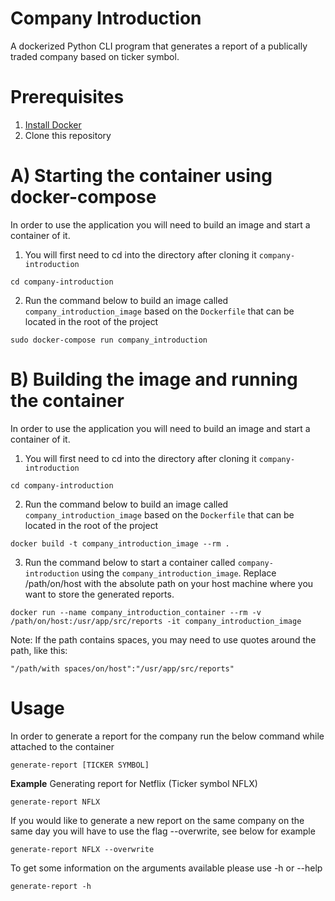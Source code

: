 # Company Introduction
A dockerized Python CLI program that generates a report of a publically traded company based on ticker symbol.

# Prerequisites
1. [Install Docker](https://docs.docker.com/get-docker/)
2. Clone this repository

# A) Starting the container using docker-compose
In order to use the application you will need to build an image and start a container of it.
1. You will first need to cd into the directory after cloning it `company-introduction`

```
cd company-introduction
```

2. Run the command below to build an image called `company_introduction_image` based on the `Dockerfile` that can be located in the root of the project

```
sudo docker-compose run company_introduction
```


# B) Building the image and running the container

In order to use the application you will need to build an image and start a container of it.
1. You will first need to cd into the directory after cloning it `company-introduction`

```
cd company-introduction
```

2. Run the command below to build an image called `company_introduction_image` based on the `Dockerfile` that can be located in the root of the project

```
docker build -t company_introduction_image --rm .
```

3. Run the command below to start a container called `company-introduction` using the `company_introduction_image`. Replace /path/on/host with the absolute path on your host machine where you want to store the generated reports.

```
docker run --name company_introduction_container --rm -v /path/on/host:/usr/app/src/reports -it company_introduction_image
```

Note: If the path contains spaces, you may need to use quotes around the path, like this:

```
"/path/with spaces/on/host":"/usr/app/src/reports"
```

# Usage

In order to generate a report for the company run the below command while attached to the container

```
generate-report [TICKER SYMBOL]
```

**Example** 
Generating report for Netflix (Ticker symbol NFLX)

```
generate-report NFLX
```

If you would like to generate a new report on the same company on the same day you will have to use the flag --overwrite, see below for example

```
generate-report NFLX --overwrite
```

To get some information on the arguments available please use -h or --help

```
generate-report -h
```
